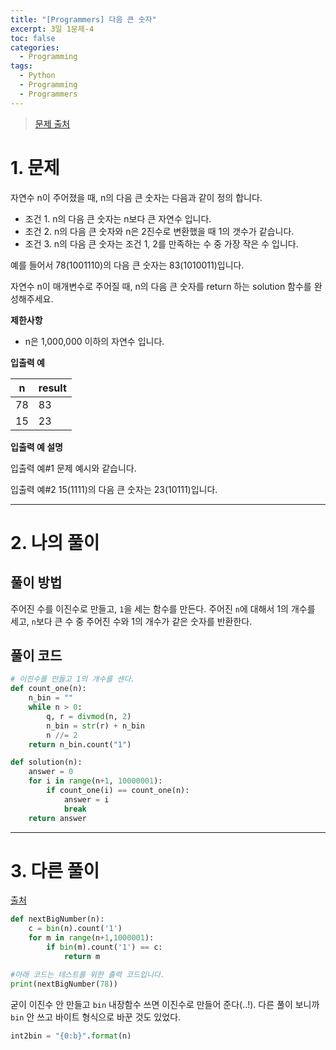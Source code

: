 ```yaml
---
title: "[Programmers] 다음 큰 숫자"
excerpt: 3일 1문제-4
toc: false
categories:
  - Programming
tags:
  - Python
  - Programming
  - Programmers
---
```






> [문제 출처](https://programmers.co.kr/learn/courses/30/lessons/12911)



# 1. 문제



자연수 n이 주어졌을 때, n의 다음 큰 숫자는 다음과 같이 정의 합니다.

- 조건 1. n의 다음 큰 숫자는 n보다 큰 자연수 입니다.
- 조건 2. n의 다음 큰 숫자와 n은 2진수로 변환했을 때 1의 갯수가 같습니다.
- 조건 3. n의 다음 큰 숫자는 조건 1, 2를 만족하는 수 중 가장 작은 수 입니다.

예를 들어서 78(1001110)의 다음 큰 숫자는 83(1010011)입니다.

자연수 n이 매개변수로 주어질 때, n의 다음 큰 숫자를 return 하는 solution 함수를 완성해주세요.



**제한사항**

- n은 1,000,000 이하의 자연수 입니다.



**입출력 예**

| n    | result |
| ---- | ------ |
| 78   | 83     |
| 15   | 23     |



**입출력 예 설명**

입출력 예#1
문제 예시와 같습니다.

입출력 예#2
15(1111)의 다음 큰 숫자는 23(10111)입니다.



---



# 2. 나의 풀이 



## 풀이 방법



 주어진 수를 이진수로 만들고, `1`을 세는 함수를 만든다. 주어진 `n`에 대해서 1의 개수를 세고, `n`보다 큰 수 중 주어진 수와 1의 개수가 같은 숫자를 반환한다.





## 풀이 코드



```python
# 이진수를 만들고 1의 개수를 센다.
def count_one(n):
    n_bin = ""
    while n > 0:
        q, r = divmod(n, 2)
        n_bin = str(r) + n_bin
        n //= 2
    return n_bin.count("1")

def solution(n):
    answer = 0
    for i in range(n+1, 10000001):
        if count_one(i) == count_one(n):
            answer = i
            break
    return answer
```





---



# 3. 다른 풀이



[출처](https://programmers.co.kr/learn/courses/30/lessons/12911/solution_groups?language=python3)



```python
def nextBigNumber(n):
    c = bin(n).count('1')
    for m in range(n+1,1000001):
        if bin(m).count('1') == c:
            return m

#아래 코드는 테스트를 위한 출력 코드입니다.
print(nextBigNumber(78))
```



 굳이 이진수 안 만들고 `bin` 내장함수 쓰면 이진수로 만들어 준다(..!). 다른 풀이 보니까 `bin` 안 쓰고 바이트 형식으로 바꾼 것도 있었다.

```python
int2bin = "{0:b}".format(n)
```

